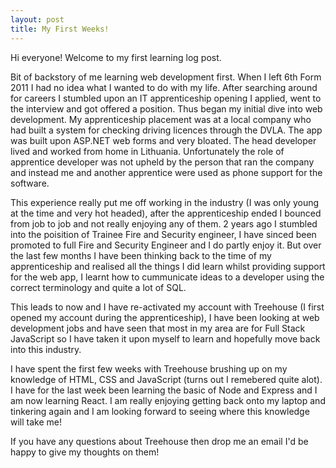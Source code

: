 ```yaml
---
layout: post
title: My First Weeks!
---
```


Hi everyone! Welcome to my first learning log post.

Bit of backstory of me learning web development first. When I left 6th Form 2011 I had no idea what I wanted to do with my life. 
After searching around for careers I stumbled upon an IT apprenticeship opening I applied, went to the interview and got offered
a position. Thus began my initial dive into web development. My apprenticeship placement was at a local company who had built a system 
for checking driving licences through the DVLA. The app was built upon ASP.NET web forms and very bloated. The head developer lived and 
worked from home in Lithuania. Unfortunately the role of apprentice developer was not upheld by the person that ran the company and instead
me and another apprentice were used as phone support for the software.

This experience really put me off working in the industry (I was only young at the time and very hot headed), after the apprenticeship 
ended I bounced from job to job and not really enjoying any of them. 2 years ago I stumbled into the poisition of Trainee Fire and
Security engineer, I have sinced been promoted to full Fire and Security Engineer and I do partly enjoy it. But over the last few months 
I have been thinking back to the time of my apprenticeship and realised all the things I did learn whilst providing support for the 
web app, I learnt how to cummunicate ideas to a developer using the correct terminology and quite a lot of SQL.

This leads to now and I have re-activated my account with Treehouse (I first opened my account during the apprenticeship), I have been 
looking at web development jobs and have seen that most in my area are for Full Stack JavaScript so I have taken it upon myself to learn and 
hopefully move back into this industry.

I have spent the first few weeks with Treehouse brushing up on my knowledge of HTML, CSS and JavaScript (turns out I remebered quite 
alot). I have for the last week been learning the basic of Node and Express  and I am now learning React. I am really enjoying getting back onto my laptop and tinkering again and I am 
looking forward to seeing where this knowledge will take me!

If you have any questions about Treehouse then drop me an email I'd be happy to give my thoughts on them!

